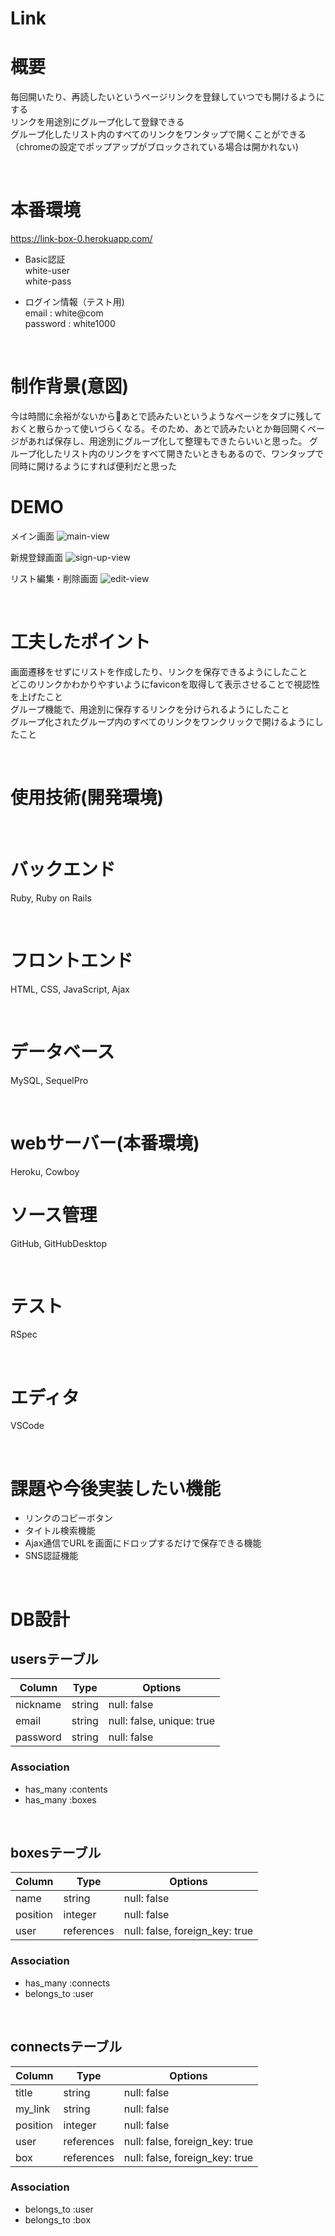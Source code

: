 # Link

# 概要
毎回開いたり、再読したいというページリンクを登録していつでも開けるようにする  
リンクを用途別にグループ化して登録できる  
グループ化したリスト内のすべてのリンクをワンタップで開くことができる（chromeの設定でポップアップがブロックされている場合は開かれない)  

<br>

# 本番環境
https://link-box-0.herokuapp.com/  
- Basic認証  
white-user  
white-pass  

- ログイン情報（テスト用)  
email : white@com  
password : white1000  

<br>

# 制作背景(意図)
今は時間に余裕がないからあとで読みたいというようなページをタブに残しておくと散らかって使いづらくなる。そのため、あとで読みたいとか毎回開くページがあれば保存し、用途別にグループ化して整理もできたらいいと思った。
グループ化したリスト内のリンクをすべて開きたいときもあるので、ワンタップで同時に開けるようにすれば便利だと思った
<br>

# DEMO

メイン画面
![main-view](https://user-images.githubusercontent.com/61821997/96987225-adfb4700-155d-11eb-8621-655556fae48c.gif)

新規登録画面
![sign-up-view](https://user-images.githubusercontent.com/61821997/96987551-22ce8100-155e-11eb-89bb-77b40e961e80.gif)

リスト編集・削除画面
![edit-view](https://user-images.githubusercontent.com/61821997/96990908-af7b3e00-1562-11eb-86b4-c9750b49f134.gif)

<br>

# 工夫したポイント
画面遷移をせずにリストを作成したり、リンクを保存できるようにしたこと  
どこのリンクかわかりやすいようにfaviconを取得して表示させることで視認性を上げたこと  
グループ機能で、用途別に保存するリンクを分けられるようにしたこと  
グループ化されたグループ内のすべてのリンクをワンクリックで開けるようにしたこと  

<br>

# 使用技術(開発環境)
<br>

# バックエンド
Ruby, Ruby on Rails

<br>

# フロントエンド
HTML, CSS, JavaScript, Ajax

<br>

# データベース
MySQL, SequelPro

<br>

# webサーバー(本番環境)
Heroku, Cowboy

# ソース管理
GitHub, GitHubDesktop

<br>

# テスト
RSpec

<br>

# エディタ
VSCode

<br>

# 課題や今後実装したい機能
- リンクのコピーボタン
- タイトル検索機能
- Ajax通信でURLを画面にドロップするだけで保存できる機能
- SNS認証機能

<br>

# DB設計

## usersテーブル

| Column   | Type   | Options                  |
| -------- | ------ | ------------------------ |
| nickname | string | null: false              |
| email    | string | null: false, unique: true|
| password | string | null: false              |

### Association
- has_many :contents
- has_many :boxes

<br>

## boxesテーブル

| Column   | Type       | Options     |
| -------- | ---------- | ----------- |
| name     | string     | null: false |
| position | integer    | null: false |
| user     | references | null: false, foreign_key: true |

### Association
- has_many :connects
- belongs_to :user

<br>

## connectsテーブル

| Column   | Type        | Options                        |
| -------- | ----------- | ------------------------------ |
| title    | string      | null: false                    |
| my_link  | string      | null: false                    |
| position | integer     | null: false                    |
| user     | references  | null: false, foreign_key: true |
| box      | references  | null: false, foreign_key: true |

### Association
- belongs_to :user
- belongs_to :box